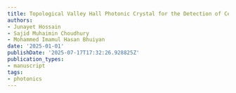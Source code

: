 ```yaml
---
title: Topological Valley Hall Photonic Crystal for the Detection of Cell Carcinoma
authors:
- Junayet Hossain
- Sajid Muhaimin Choudhury
- Mohammed Imamul Hasan Bhuiyan
date: '2025-01-01'
publishDate: '2025-07-17T17:32:26.928825Z'
publication_types:
- manuscript
tags:
- photonics
---
```

